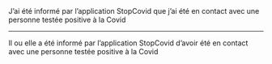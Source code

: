 <!---->J’ai été informé par l’application StopCovid que j’ai été en contact avec une personne testée positive à la Covid

---

<!---->Il ou elle a été informé par l’application StopCovid d’avoir été en contact avec une personne testée positive à la Covid
